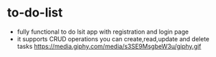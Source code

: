 # to-do-list
- fully functional to do lsit app with registration and login page
- it supports CRUD operations you can create,read,update and delete tasks 
https://media.giphy.com/media/s3SE9MsgbeW3u/giphy.gif
